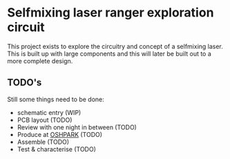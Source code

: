 # Selfmixing laser ranger exploration circuit
This project exists to explore the circuitry and concept of a selfmixing laser. This is built up with large components and this will later be built out to a more complete design.
## TODO's
Still some things need to be done:
* schematic entry (WIP)
* PCB layout (TODO)
* Review with one night in between (TODO)
* Produce at [OSHPARK](https://oshpark.com/) (TODO)
* Assemble (TODO)
* Test & characterise (TODO)
